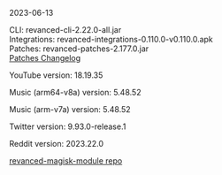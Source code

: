 2023-06-13
  
CLI: revanced-cli-2.22.0-all.jar  
Integrations: revanced-integrations-0.110.0-v0.110.0.apk  
Patches: revanced-patches-2.177.0.jar  
[Patches Changelog](https://github.com/revanced/revanced-patches/releases/tag/v2.177.0)  

YouTube version: 18.19.35  

Music (arm64-v8a) version: 5.48.52  

Music (arm-v7a) version: 5.48.52  

Twitter version: 9.93.0-release.1  

Reddit version: 2023.22.0  

[revanced-magisk-module repo](https://github.com/j-hc/revanced-magisk-module)
